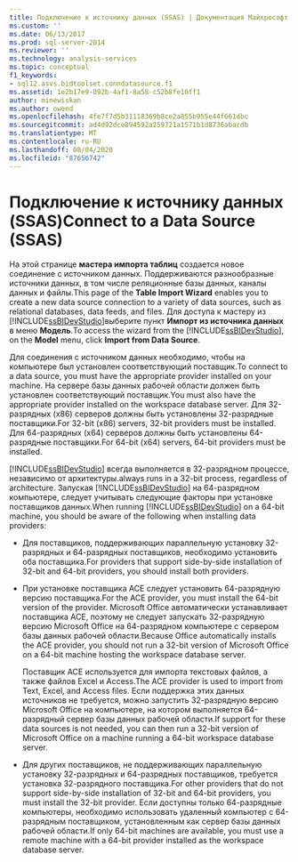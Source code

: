 ```yaml
---
title: Подключение к источнику данных (SSAS) | Документация Майкрософт
ms.custom: ''
ms.date: 06/13/2017
ms.prod: sql-server-2014
ms.reviewer: ''
ms.technology: analysis-services
ms.topic: conceptual
f1_keywords:
- sql12.asvs.bidtoolset.conndatasource.f1
ms.assetid: 1e2b17e9-092b-4af1-8a58-c52b8fe10ff1
author: minewiskan
ms.author: owend
ms.openlocfilehash: 4fe7f7d5b31118369b8ce2a855b955e44f661dbc
ms.sourcegitcommit: ad4d92dce894592a259721a1571b1d8736abacdb
ms.translationtype: MT
ms.contentlocale: ru-RU
ms.lasthandoff: 08/04/2020
ms.locfileid: "87656742"
---
```

# <a name="connect-to-a-data-source-ssas"></a><span data-ttu-id="4f390-102">Подключение к источнику данных (SSAS)</span><span class="sxs-lookup"><span data-stu-id="4f390-102">Connect to a Data Source (SSAS)</span></span>
  <span data-ttu-id="4f390-103">На этой странице **мастера импорта таблиц** создается новое соединение с источником данных. Поддерживаются разнообразные источники данных, в том числе реляционные базы данных, каналы данных и файлы.</span><span class="sxs-lookup"><span data-stu-id="4f390-103">This page of the **Table Import Wizard** enables you to create a new data source connection to a variety of data sources, such as relational databases, data feeds, and files.</span></span> <span data-ttu-id="4f390-104">Для доступа к мастеру из [!INCLUDE[ssBIDevStudio](../includes/ssbidevstudio-md.md)]выберите пункт **Импорт из источника данных** в меню **Модель**.</span><span class="sxs-lookup"><span data-stu-id="4f390-104">To access the wizard from the [!INCLUDE[ssBIDevStudio](../includes/ssbidevstudio-md.md)], on the **Model** menu, click **Import from Data Source**.</span></span>  
  
 <span data-ttu-id="4f390-105">Для соединения с источником данных необходимо, чтобы на компьютере был установлен соответствующий поставщик.</span><span class="sxs-lookup"><span data-stu-id="4f390-105">To connect to a data source, you must have the appropriate provider installed on your machine.</span></span> <span data-ttu-id="4f390-106">На сервере базы данных рабочей области должен быть установлен соответствующий поставщик.</span><span class="sxs-lookup"><span data-stu-id="4f390-106">You must also have the appropriate provider installed on the workspace database server.</span></span> <span data-ttu-id="4f390-107">Для 32-разрядных (x86) серверов должны быть установлены 32-разрядные поставщики.</span><span class="sxs-lookup"><span data-stu-id="4f390-107">For 32-bit (x86) servers, 32-bit providers must be installed.</span></span> <span data-ttu-id="4f390-108">Для 64-разрядных (x64) серверов должны быть установлены 64-разрядные поставщики.</span><span class="sxs-lookup"><span data-stu-id="4f390-108">For 64-bit (x64) servers, 64-bit providers must be installed.</span></span>  
  
 [!INCLUDE[ssBIDevStudio](../includes/ssbidevstudio-md.md)] <span data-ttu-id="4f390-109">всегда выполняется в 32-разрядном процессе, независимо от архитектуры.</span><span class="sxs-lookup"><span data-stu-id="4f390-109">always runs in a 32-bit process, regardless of architecture.</span></span> <span data-ttu-id="4f390-110">Запуская [!INCLUDE[ssBIDevStudio](../includes/ssbidevstudio-md.md)] на 64-разрядном компьютере, следует учитывать следующие факторы при установке поставщиков данных.</span><span class="sxs-lookup"><span data-stu-id="4f390-110">When running [!INCLUDE[ssBIDevStudio](../includes/ssbidevstudio-md.md)] on a 64-bit machine, you should be aware of the following when installing data providers:</span></span>  
  
-   <span data-ttu-id="4f390-111">Для поставщиков, поддерживающих параллельную установку 32-разрядных и 64-разрядных поставщиков, необходимо установить оба поставщика.</span><span class="sxs-lookup"><span data-stu-id="4f390-111">For providers that support side-by-side installation of 32-bit and 64-bit providers, you should install both providers.</span></span>  
  
-   <span data-ttu-id="4f390-112">При установке поставщика ACE следует установить 64-разрядную версию поставщика.</span><span class="sxs-lookup"><span data-stu-id="4f390-112">For the ACE provider, you must install the 64-bit version of the provider.</span></span> <span data-ttu-id="4f390-113">Microsoft Office автоматически устанавливает поставщика ACE, поэтому не следует запускать 32-разрядную версию Microsoft Office на 64-разрядном компьютере с сервером базы данных рабочей области.</span><span class="sxs-lookup"><span data-stu-id="4f390-113">Because Office automatically installs the ACE provider, you should not run a 32-bit version of Microsoft Office on a 64-bit machine hosting the workspace database server.</span></span>  
  
     <span data-ttu-id="4f390-114">Поставщик ACE используется для импорта текстовых файлов, а также файлов Excel и Access.</span><span class="sxs-lookup"><span data-stu-id="4f390-114">The ACE provider is used to import from Text, Excel, and Access files.</span></span> <span data-ttu-id="4f390-115">Если поддержка этих данных источников не требуется, можно запустить 32-разрядную версию Microsoft Office на компьютере, на котором выполняется 64-разрядный сервер базы данных рабочей области.</span><span class="sxs-lookup"><span data-stu-id="4f390-115">If support for these data sources is not needed, you can then run a 32-bit version of Microsoft Office on a machine running a 64-bit workspace database server.</span></span>  
  
-   <span data-ttu-id="4f390-116">Для других поставщиков, не поддерживающих параллельную установку 32-разрядных и 64-разрядных поставщиков, требуется установка 32-разрядного поставщика.</span><span class="sxs-lookup"><span data-stu-id="4f390-116">For other providers that do not support side-by-side installation of 32-bit and 64-bit providers, you must install the 32-bit provider.</span></span> <span data-ttu-id="4f390-117">Если доступны только 64-разрядные компьютеры, необходимо использовать удаленный компьютер с 64-разрядным поставщиком, установленным как сервер базы данных рабочей области.</span><span class="sxs-lookup"><span data-stu-id="4f390-117">If only 64-bit machines are available, you must use a remote machine with a 64-bit provider installed as the workspace database server.</span></span>  
  
  
